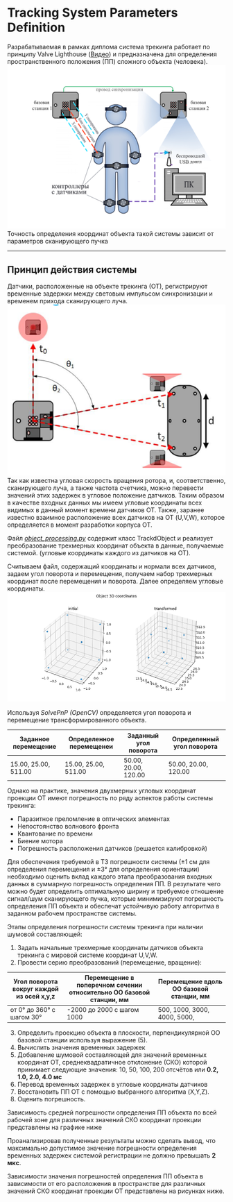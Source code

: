 # Tracking System Parameters Definition

Разрабатываемая в рамках диплома система трекинга работает по принципу Valve Lighthouse ([Видео](https://youtu.be/J54dotTt7k0)) и предназначена для определения пространственного положения (ПП) сложного объекта (человека).
![alt text](https://github.com/Jemaima/scan_system_parameters_definition/blob/master/git_imgs/cn%D1%81%D1%82%D1%80%D1%83%D0%BA%D1%82%D1%83%D1%80%D0%BD%D0%B0%D1%8F%20%D1%81%D1%85%D0%B5%D0%BC%D0%B0.jpg?raw=true)
Точность определения координат объекта такой системы зависит от параметров сканирующего пучка

***
## Принцип действия системы
Датчики, расположенные на объекте трекинга (ОТ), регистрируют временные задержки между световым импульсом синхронизации и временем прихода сканирующего луча. 
![alt text](https://github.com/Jemaima/scan_system_parameters_definition/blob/master/git_imgs/0.png)
Так как известна угловая скорость вращения ротора, и, соответственно, сканирующего луча, а также частота счетчика, можно перевести значений этих задержек в угловое положение датчиков. 
Таким образом в качестве входных данных мы имеем угловые координаты всех видимых в данный момент времени датчиков ОТ. 
Также, заранее известно взаимное расположение всех датчиков на ОТ (U,V,W), которое определяется в момент разработки корпуса ОТ.

Файл [*object_processing.py*](https://github.com/Jemaima/scan_system_parameters_definition/blob/master/object_processing.py) содержит класс TrackdObject и реализует преобразование трехмерных координат объекта в данные, получаемые системой. (угловые координаты каждого из датчиков на ОТ). 

Считываем файл, содержащий координаты и нормали всех датчиков, задаем угол поворота и перемещения, получаем набор трехмерных координат после перемещения и поворота. Далее определяем угловые координаты.
![alt text](https://github.com/Jemaima/scan_system_parameters_definition/blob/master/git_imgs/object_processing_1.png?raw=true)

Используя *SolvePnP (OpenCV)* определяется угол поворота и перемещение трансформированного объекта.

Заданное перемещение | Определенное перемещенеи | Заданный угол поворота | Определенный  угол поворота
----------------------|----------------------|------------------|----------------
15.00, 25.00, 511.00|15.00, 25.00, 511.00|50.00, 20.00, 120.00|50.00, 20.00, 120.00

Однако на практике, значения двухмерных угловых координат проекции ОТ имеют погрешность по ряду аспектов работы системы трекинга:
* Паразитное преломление в оптических элементах  
*	Непостоянство волнового фронта 
*	Квантование по времени 
*	Биение мотора 
*	Погрешность расположения датчиков (решается калибровкой)

Для обеспечения требуемой в ТЗ погрешности системы (±1 см для определения перемещения и ±3° для определения ориентации) необходимо оценить вклад каждого этапа преобразования входных данных в суммарную погрешность определения ПП. В результате чего можно будет определить оптимальную ширину и требуемое отношение сигнал/шум сканирующего пучка, которые минимизируют погрешность определения ПП объекта и обеспечат устойчивую работу алгоритма в заданном рабочем пространстве системы.

Этапы определения погрешности системы трекинга при наличии шумовой составляющей:
1. Задать начальные трехмерные координаты датчиков объекта трекинга с мировой системе координат U,V,W. 
2. Провести серию преобразований (перемещение, вращение):

Угол поворота вокруг каждой из осей  x,y,z |	Перемещение в поперечном сечении относительно ОО базовой станции, мм	|Перемещение вдоль ОО базовой станции, мм
-----|--------|---------
от 0° до 360° с шагом 30°	|-2000 до 2000 с шагом 1000	|500, 1000, 3000, 4000, 5000, 


3. Определить проекцию объекта в плоскости, перпендикулярной ОО базовой станции используя выражение (5). 
4. Вычислить значения временных задержек
5. Добавление шумовой составляющей для значений временных координат ОТ, среднеквадратичное отклонение (СКО) которой принимает следующие значения: 10, 50, 100, 200 отсчётов или **0.2, 1.0, 2.0, 4.0 мс**
6. Перевод временных задержек в угловые координаты датчиков
7. Восстановить ПП ОТ с помощью выбранного алгоритма (X,Y,Z).
8. Оценить погрешность.

Зависимость средней погрешности определения ПП объекта по всей рабочей зоне для различных значений СКО координат проекции представлены на графике ниже

Проанализировав полученные результаты можно сделать вывод, что максимально допустимое значение погрешности определения временных задержек системой регистрации не должно превышать **2 мкc**.

Зависимости значения погрешностей определения ПП объекта в зависимости от его расположения в пространстве для различных значений СКО координат проекции ОТ представлены на рисунках ниже.



